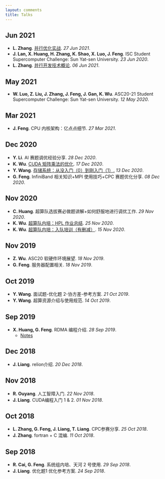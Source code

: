 ```yaml
---
layout: comments
title: Talks
---
```


## Jun 2021

- **L. Zhang**. [并行优化实战](https://www.bilibili.com/video/BV1a44y1q782). _27 Jun 2021_.
- **J. Lan, X. Huang, H. Zhang, K. Shao, X. Luo, J. Feng**. ISC Student Supercomputer Challenge: Sun Yat-sen University. _23 Jun 2020_.
- **L. Zhang**. [并行开发技术概论](https://www.bilibili.com/video/BV1Dv411p7ay). _06 Jun 2021_.

## May 2021

- **W. Luo, Z. Liu, J. Zhang, J. Feng, J. Gan, K. Wu**. ASC20-21 Student Supercomputer Challenge: Sun Yat-sen University. _12 May 2020_.

## Mar 2021

- **J. Feng**. CPU 内核架构：亿点点细节. _27 Mar 2021_.

## Dec 2020

- **Y. Li**. AI 赛题调优经验分享. _28 Dec 2020_.
- **K. Wu**. [CUDA 矩阵乘法的优化](https://wu-kan.cn/_posts/2019-12-13-CUDA%E7%9F%A9%E9%98%B5%E4%B9%98%E6%B3%95%E7%9A%84%E4%BC%98%E5%8C%96/). _17 Dec 2020_.
- **Y. Wang**. [存储系统：从没入门（0）到刚入门（1）.](https://www.yuque.com/wwyf/blog/dhoobh) _13 Dec 2020_.
- **G. Feng**. InfiniBand 相关知识+MPI 使用技巧+CPC 赛题优化分享. _08 Dec 2020_.

## Nov 2020

- **C. Huang**. 超算队选拔赛必做题讲解+如何舒服地进行调优工作. _29 Nov 2020_.
- **K. Wu**. [超算队内培：HPL 作业总结](https://wu-kan.cn/_posts/2020-11-25-%E8%B6%85%E7%AE%97%E9%98%9F%E5%86%85%E5%9F%B9-HPL%E4%BD%9C%E4%B8%9A%E6%80%BB%E7%BB%93/). _25 Nov 2020_.
- **K. Wu**. [超算队内培：入队培训（有删减）](https://wu-kan.cn/_posts/2020-11-15-%E8%B6%85%E7%AE%97%E9%98%9F%E5%86%85%E5%9F%B9-%E5%85%A5%E9%98%9F%E5%9F%B9%E8%AE%AD-%E6%9C%89%E5%88%A0%E5%87%8F/). _15 Nov 2020_.

## Nov 2019

- **Z. Wu**. ASC20 软硬件环境展望. _18 Nov 2019_.
- **G. Feng**. 服务器配置相关. _18 Nov 2019_.

## Oct 2019

- **Y. Wang**. 面试题-优化题 2-协方差-参考方案. _21 Oct 2019_.
- **Y. Wang**. 超算资源介绍与使用规范. _14 Oct 2019_.

## Sep 2019

- **X. Huang, G. Feng**. RDMA 编程介绍. _28 Sep 2019_.
  - [Notes](https://wu-kan.cn/_posts/2019-09-28-RDMA%E5%AD%A6%E4%B9%A0%E7%AC%94%E8%AE%B0/)

## Dec 2018

- **J. Liang**. relion介绍. _20 Dec 2018_.

## Nov 2018

- **R. Ouyang**. 人工智障入门. _22 Nov 2018_.
- **J. Liang**. CUDA编程入门 1 & 2. _01 Nov 2018_.

## Oct 2018

- **L. Zhang, G. Feng, J. Liang, T. Liang**. CPC参赛分享. _25 Oct 2018_.
- **J. Zhang**. fortran + C 混编. _11 Oct 2018_.

## Sep 2018

- **R. Cai, G. Feng**. 系统组内培、天河 2 号使用. _29 Sep 2018_.
- **J. Liang**. 优化题1 优化参考方案. _24 Sep 2018_.
